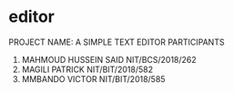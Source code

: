# editor
 PROJECT NAME: A SIMPLE TEXT EDITOR
    PARTICIPANTS
1. MAHMOUD HUSSEIN SAID NIT/BCS/2018/262
2. MAGILI PATRICK       NIT/BIT/2018/582
3. MMBANDO VICTOR       NIT/BIT/2018/585
